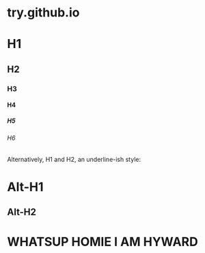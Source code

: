 # try.github.io
# H1
## H2
### H3
#### H4
##### H5
###### H6

Alternatively, H1 and H2, an underline-ish style:

Alt-H1
=======

Alt-H2
------

# WHATSUP HOMIE I AM HYWARD
